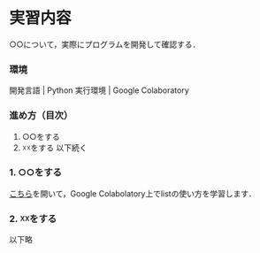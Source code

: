 # 実習内容

○○について，実際にプログラムを開発して確認する．

### 環境

開発言語 | Python
実行環境 | Google Colaboratory

### 進め方（目次）

1. ○○をする
2. ☓☓をする
以下続く

### 1. ○○をする

[こちら](https://colab.research.google.com/github/uemotota/Colab/blob/master/List.ipynb)を開いて，Google Colabolatory上でlistの使い方を学習します．

### 2. ☓☓をする

以下略
